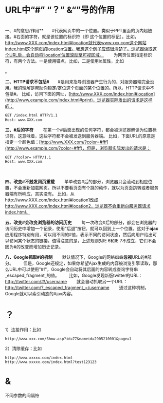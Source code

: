 # URL中“#” “？” &“”号的作用

# #

一、#的意思/作用**　　#代表网页中的一个位置。类似于PPT里面的页内超链接。#右面的字符，就是该位置的标识符（即 这个位置的标记）。比如，http://www.XXX.com/index.html#location就代表www.xxx.com这个网站index.html这个网页的location位置。我想这个例子应该很清楚了。浏览器读取这个URL后，会自动将‘location’位置滚动至可视区域。
　　为网页位置指定标识符，有两个方法。一是使用锚点，比如<a name="location"></a>，二是使用id属性，比如<div id="location">。

**二、HTTP请求不包括#**　　#是用来指导浏览器产生行为的，对服务器端完全没用。我的理解是帮助你锁定/定位这个页面的某个位置的。所以，HTTP请求中不包括#。
比如，访问下面的网址，[http://www.XXX.com/index.html#location](http://www.example.com/index.html#print)，浏览器实际发出的请求是这样的：

```html
GET /index.html HTTP/1.1
Host: www.XXX.com
```

**三、#后的字符**
　　在第一个#后面出现的任何字符，都会被浏览器解读为位置标识符。这意味着，这些字符都不会被发送到服务器端。
比如，下面URL的原意是指定一个颜色值：[http://www.XXX.com/?color=#fff](http://www.example.com/?color=#fff)，但是，浏览器实际发出的请求是：

```
GET /?color= HTTP/1.1
Host: www.XXX.com
```

 　　

**四、改变#不触发网页重载**
　　单单改变#后的部分，浏览器只会滚动到相应位置，不会重新加载网页。所以不要看页面有个跳的动作，就以为页面跳转或者服务器端有所响应，其实没有。
比如，从http://www.XXX.com/index.html#location1改成http://www.XXX.com/index.html#location2，浏览器不会重新向服务器请求index.html。

**五、改变#会改变浏览器的访问历史**
　　每一次改变#后的部分，都会在浏览器的访问历史中增加一个记录，使用"后退"按钮，就可以回到上一个位置。这对于**ajax**应用程序特别有用，可以用不同的#值，表示不同的访问状态，然后向用户给出可以访问某个状态的链接。值得注意的是，上述规则对IE 6和IE 7不成立，它们不会因为#的改变而增加历史记录。

**八、Google抓取#的机制**
　　默认情况下，Google的网络蜘蛛**忽视**URL的#部分。
　　但是，Google还规定，如果你希望Ajax生成的内容被浏览引擎读取，那么URL中可以使用"#!"，Google会自动将其后面的内容转成查询字符串_escaped_fragment_的值。
　　比如，Google发现新版twitter的URL：<http://twitter.com/#!/username>
　　就会自动抓取另一个URL：<http://twitter.com/?_escaped_fragment_=/username>
　　通过这种机制，Google就可以索引动态的Ajax内容。



# ？

1）连接作用：比如

```
http://www.xxx.com/Show.asp?id=77&nameid=2905210001&page=1
```

2）清除缓存：比如

```
http://www.xxxxx.com/index.html 
http://www.xxxxx.com/index.html?test123123
```

# &

不同参数的间隔符